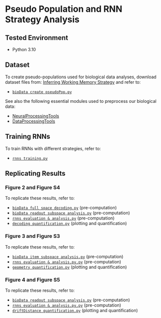 # Pseudo Population and RNN Strategy Analysis

## Tested Environment
- Python 3.10

## Dataset
To create pseudo-populations used for biological data analyses, download dataset files from:
[Inferring Working Memory Strategy](https://figshare.com/projects/Inferring_Working_Memory_Strategy/239771) and refer to:
- [`bioData create pseudoPop.py`](/bioData_create_pseudoPop.py)

See also the following essential modules used to preprocess our biological data:
- [NeuralProcessingTools](https://github.com/grero/NeuralProcessingTools)
- [DataProcessingTools](https://github.com/grero/DataProcessingTools)

## Training RNNs
To train RNNs with different strategies, refer to:
- [`rnns training.py`](main/rnns_training.py)

## Replicating Results
### Figure 2 and Figure S4
To replicate these results, refer to:
- [`bioData full space decoding.py`](main/bioData_full_space_decoding.py) (pre-computation)
- [`bioData readout subspace analysis.py`](main/bioData_readout_subspace_analysis.py) (pre-computation)
- [`rnns evaluation & analysis.py`](main/rnns_evaluation_&_analysis.py) (pre-computation)
- [`decoding quantification.py`](main/decoding_quantification.py) (plotting and quantification)

### Figure 3 and Figure S3
To replicate these results, refer to:
- [`bioData item subspace analysis.py`](main/bioData_item_subspace_analysis.py) (pre-computation)
- [`rnns evaluation & analysis.py.py`](main/rnns_evaluation_&_analysis.py) (pre-computation)
- [`geometry quantification.py`](main/geometry_quantification.py) (plotting and quantification)

### Figure 4 and Figure S5
To replicate these results, refer to:
- [`bioData readout subspace analysis.py`](main/bioData_readout_subspace_analysis.py) (pre-computation)
- [`rnns evaluation & analysis.py.py`](main/rnns_evaluation_&_analysis.py) (pre-computation)
- [`driftDistance quantification.py`](main/driftDistance_quantification.py) (plotting and quantification)

